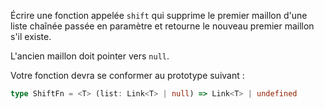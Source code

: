 Écrire une fonction appelée `shift` qui supprime le premier maillon d'une liste chaînée passée en paramètre et retourne le nouveau premier maillon s'il existe.

L'ancien maillon doit pointer vers `null`.

Votre fonction devra se conformer au prototype suivant :

```typescript
type ShiftFn = <T> (list: Link<T> | null) => Link<T> | undefined
```